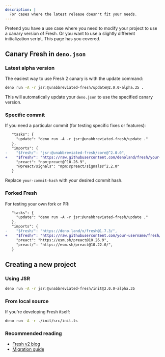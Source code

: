 ```yaml
---
description: |
  For cases where the latest release doesn't fit your needs.
---
```


Pretend you have a use case where you need to modify your project to use a
canary version of Fresh. Or you want to use a slightly different initialization
script. This page has you covered.

## Canary Fresh in `deno.json`

### Latest alpha version

The easiest way to use Fresh 2 canary is with the update command:

```sh Terminal
deno run -A -r jsr:@unabbreviated-fresh/update@2.0.0-alpha.35 .
```

This will automatically update your `deno.json` to use the specified canary
version.

### Specific commit

If you need a particular commit (for testing specific fixes or features):

```diff deno.json
   "tasks": {
     "update": "deno run -A -r jsr:@unabbreviated-fresh/update ."
   },
   "imports": {
-    "$fresh/": "jsr:@unabbreviated-fresh/core@^2.0.0",
+    "$fresh/": "https://raw.githubusercontent.com/denoland/fresh/your-commit-hash/",
     "preact": "npm:preact@^10.26.9",
     "@preact/signals": "npm:@preact/signals@^2.2.0"
   }
```

Replace `your-commit-hash` with your desired commit hash.

### Forked Fresh

For testing your own fork or PR:

```diff deno.json
   "tasks": {
     "update": "deno run -A -r jsr:@unabbreviated-fresh/update ."
   },
   "imports": {
-    "$fresh/": "https://deno.land/x/fresh@1.7.3/",
+    "$fresh/": "https://raw.githubusercontent.com/your-username/fresh/your-branch/",
     "preact": "https://esm.sh/preact@10.26.9",
     "preact/": "https://esm.sh/preact@10.22.0/",
   }
```

## Creating a new project

### Using JSR

```sh Terminal
deno run -A -r jsr:@unabbreviated-fresh/init@2.0.0-alpha.35
```

### From local source

If you're developing Fresh itself:

```sh Terminal
deno run -A -r ./init/src/init.ts
```

### Recommended reading

- [Fresh v2 blog](https://deno.com/blog/fresh-2)
- [Migration guide](../../migration-guide.md)
